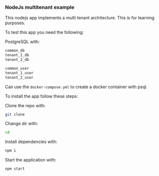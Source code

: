 ### NodeJs multitenant example

This nodejs app implements a multi tenant architecture. This is for learning purposes.

To test this app you need the following:

PostgreSQL with:

```sh
common_db
tenant_1_db
tenant_2_db

common_user
tenant_1_user
tenant_2_user
```

Can use the `docker-compose.yml` to create a docker container with psql.

To install the app follow these steps:

Clone the repo with:

```sh
git clone
```

Change dir with:

```sh
cd
```

Install dependencies with:

```sh
npm i
```

Start the application with:

```
npm start
```
